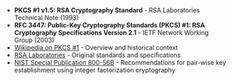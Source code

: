 - **PKCS #1 v1.5: RSA Cryptography Standard** - RSA Laboratories Technical Note (1993)
- **RFC 3447: Public-Key Cryptography Standards (PKCS) #1: RSA Cryptography Specifications Version 2.1** - IETF Network Working Group (2003)
- [Wikipedia on PKCS #1](https://en.wikipedia.org/wiki/PKCS_1) - Overview and historical context
- [RSA Laboratories](https://www.rsa.com/en-us/company/labs) - Original standards and specifications
- [NIST Special Publication 800-56B](https://csrc.nist.gov/publications/detail/sp/800-56b/rev-2/final) - Recommendations for pair-wise key establishment using integer factorization cryptography
